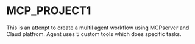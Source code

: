 # MCP_PROJECT1
This is an attenpt to create a multil agent workflow using MCPserver and Claud platfrom. 
Agent uses 5 custom tools which does specific tasks.
